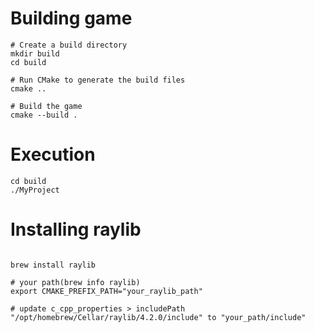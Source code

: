 # Building game

```
# Create a build directory
mkdir build
cd build

# Run CMake to generate the build files
cmake ..

# Build the game
cmake --build .
```

# Execution

```
cd build
./MyProject
```

# Installing raylib

```

brew install raylib

# your path(brew info raylib)
export CMAKE_PREFIX_PATH="your_raylib_path"

# update c_cpp_properties > includePath
"/opt/homebrew/Cellar/raylib/4.2.0/include" to "your_path/include"
```
